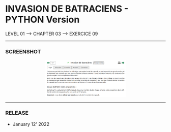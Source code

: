 # INVASION DE BATRACIENS - PYTHON Version
LEVEL 01 --> CHAPTER 03 --> EXERCICE 09

---
### **SCREENSHOT**

<div align="center">
    <img
        src="https://github.com/Ayckinn/PYTHON/blob/main/FRANCE-IOI/LEVEL_01/Chapter_03/09_invasion_batraciens/todo.png"
        alt="DEMO"
        style="width:50%">
</div>

---
### **RELEASE**

- January 12' 2022